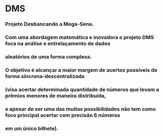 # DMS

### Projeto Desbancando a Mega-Sena.

### Com uma abordagem matemática e inovadora o projeto DMS foca na análise e entrelaçamento de dados 
### aleatórios de uma forma complexa.
### O objetivo é alcançar a maior margem de acertos possíveis de forma síncrona-descentralizada 
### (visa acertar determinada quantidade de números que levam a prêmios menores de maneira distribuída,
### e apesar de ser uma das muitas possibilidades não tem como foco principal acertar com precisão 6 números 
### em um único bilhete).
